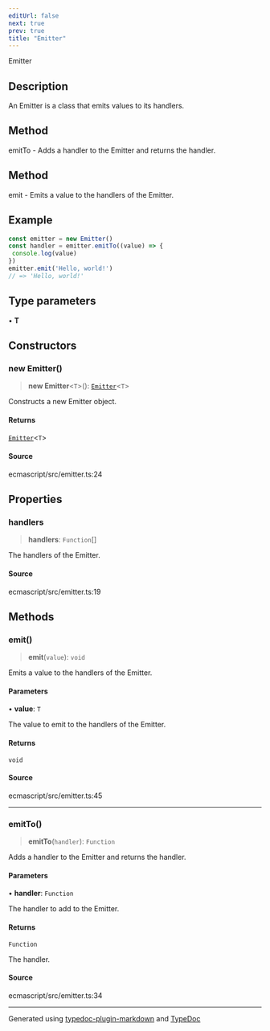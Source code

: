 ```yaml
---
editUrl: false
next: true
prev: true
title: "Emitter"
---
```


Emitter

## Description

An Emitter is a class that emits values to its handlers.

## Method

emitTo - Adds a handler to the Emitter and returns the handler.

## Method

emit - Emits a value to the handlers of the Emitter.

## Example

```ts
const emitter = new Emitter()
const handler = emitter.emitTo((value) => {
 console.log(value)
})
emitter.emit('Hello, world!')
// => 'Hello, world!'
```

## Type parameters

• **T**

## Constructors

### new Emitter()

> **new Emitter**\<`T`\>(): [`Emitter`](/api/classes/emitter/)\<`T`\>

Constructs a new Emitter object.

#### Returns

[`Emitter`](/api/classes/emitter/)\<`T`\>

#### Source

ecmascript/src/emitter.ts:24

## Properties

### handlers

> **handlers**: `Function`[]

The handlers of the Emitter.

#### Source

ecmascript/src/emitter.ts:19

## Methods

### emit()

> **emit**(`value`): `void`

Emits a value to the handlers of the Emitter.

#### Parameters

• **value**: `T`

The value to emit to the handlers of the Emitter.

#### Returns

`void`

#### Source

ecmascript/src/emitter.ts:45

***

### emitTo()

> **emitTo**(`handler`): `Function`

Adds a handler to the Emitter and returns the handler.

#### Parameters

• **handler**: `Function`

The handler to add to the Emitter.

#### Returns

`Function`

The handler.

#### Source

ecmascript/src/emitter.ts:34

***

Generated using [typedoc-plugin-markdown](https://www.npmjs.com/package/typedoc-plugin-markdown) and [TypeDoc](https://typedoc.org/)
